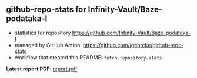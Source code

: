 ## github-repo-stats for Infinity-Vault/Baze-podataka-I

- statistics for repository https://github.com/Infinity-Vault/Baze-podataka-I
- managed by GitHub Action: https://github.com/jgehrcke/github-repo-stats
- workflow that created this README: `fetch-repository-stats`

**Latest report PDF**: [report.pdf](https://github.com/Infinity-Vault/infinity-vault-data-dump/raw/github-repo-stats/Infinity-Vault/Baze-podataka-I/latest-report/report.pdf)

